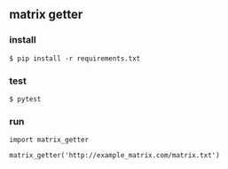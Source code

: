 ## matrix getter

### install
```
$ pip install -r requirements.txt 
```

### test

```
$ pytest
```

### run

```
import matrix_getter

matrix_getter('http://example_matrix.com/matrix.txt')
```
